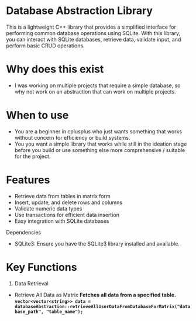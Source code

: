 # Database Abstraction Library
This is a lightweight C++ library that provides a simplified interface for performing common database operations using SQLite. With this library, you can interact with SQLite databases, retrieve data, validate input, and perform basic CRUD operations.



# Why does this exist <br>
- I was working on multiple projects that require a simple database, so why not work on an abstraction that can work on multiple projects. <br>

# When to use <br>
- You are a beginner in cplusplus who just wants something that works without concern for efficiency or build systems. <br>
- You you want a simple library that works while still in the ideation stage before you build or use something else more comprehensive / suitable for the project. <br>

# Features<br>
- Retrieve data from tables in matrix form <br>
- Insert, update, and delete rows and columns <br>
- Validate numeric data types <br>
- Use transactions for efficient data insertion <br>
- Easy integration with SQLite databases <br>

Dependencies
- SQLite3: Ensure you have the SQLite3 library installed and available.<br>

# Key Functions <br>
1. Data Retrieval
  - Retrieve All Data as Matrix <b>
    Fetches all data from a specified table.<br>
    `vector<vector<string>> data = databaseAbstraction::retrieveAllUserDataFromDatabaseForMatrix("database_path", "table_name");`
